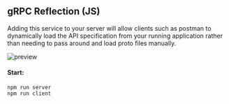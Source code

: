 ## gRPC Reflection (JS)

Adding this service to your server will allow clients such as postman to dynamically load the API specification from your running application rather than needing to pass around and load proto files manually.

<image src="example.gif" alt="preview">

#### Start:

```
npm run server
npm run client
```

